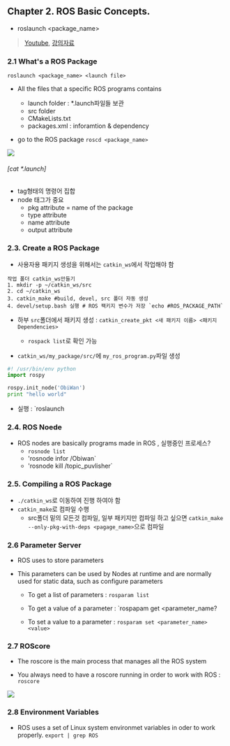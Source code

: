 ## Chapter 2. ROS Basic Concepts.

- roslaunch <package_name> <launch file>

> [Youtube](https://www.youtube.com/watch?v=-GZP81bTuO8), [강의자료](http://www.theconstructsim.com/ros-for-beginners/)




### 2.1 What's a ROS Package

`roslaunch <package_name> <launch file>`

- All the files that a specific ROS programs contains 
    - launch folder : *.launch파일들 보관 
    - src folder
    - CMakeLists.txt
    - packages.xml : inforamtion & dependency 
    
- go to the ROS package `roscd <package_name>`

![](https://i.imgur.com/LF62ccd.png)

###### [cat *.launch]

- tag형태의 명령어 집합
- node 태그가 중요 
    - pkg attribute = name of the package
    - type attribute
    - name attribute
    - output attribute
    

### 2.3. Create a ROS Package

- 사용자용 패키지 생성을 위해서는 `catkin_ws`에서 작업해야 함

```
작업 폴더 catkin_ws만들기 
1. mkdir -p ~/catkin_ws/src
2. cd ~/catkin_ws
3. catkin_make #build, devel, src 폴더 자동 생성 
4. devel/setup.bash 실행 # ROS 팩키지 변수가 저장 `echo #ROS_PACKAGE_PATH`

```


- 하부 `src`폴더에서 패키지 생성 : `catkin_create_pkt <새 패키지 이름> <패키지 Dependencies>`
    - `rospack list`로 확인 가능 

- `catkin_ws/my_package/src/`에 `my_ros_program.py`파일 생성 

```python
#! /usr/bin/env python
import rospy

rospy.init_node('ObiWan')
print "hello world"

```

- 실행 : `roslaunch 

### 2.4. ROS Noede 

- ROS nodes are basically programs made in ROS , 실행중인 프로세스? 
    - `rosnode list`
    - 'rosnode infor /Obiwan`
    - 'rosnode kill /topic_puvlisher`
    

### 2.5. Compiling a ROS Package

- `./catkin_ws`로 이동하여 진행 하여야 함 
- `catkin_make`로 컴파일 수행 
    - src폴더 밑의 모든것 컴파일, 일부 패키지만 컴파일 하고 싶으면 `catkin_make --only-pkg-with-deps <pagage_name>`으로 컴파일 

### 2.6 Parameter Server 

- ROS uses to store parameters
- This parameters can be used by Nodes at runtime and are normally used for static data, such as configure parameters
    
    - To get a list of parameters : `rosparam list`
    
    - To get a value of a parameter : `rospapam get <parameter_name?
    
    - To set a value to a parameter : `rosparam set <parameter_name> <value>`
    
### 2.7 ROScore

- The roscore is the main process that manages all the ROS system

- You always need to have a roscore running in order to work with ROS : `roscore`

![](http://www.theconstructsim.com/wp-content/uploads/2017/09/ros-for-beginner-fig-8-768x470.png)

### 2.8 Environment Variables 

- ROS uses a set of Linux system environmet variables in oder to work properly. `export | grep ROS`


